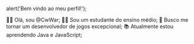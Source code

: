 alert('Bem vindo ao meu perfil!');

👋🏽 Olá, sou @CwWar;
✍🏽 Sou um estudante do ensino médio;
👀 Busco me tornar um desenvolvedor de jogos excepcional;
📚 Atualmente estou aprendendo Java e JavaScript;
